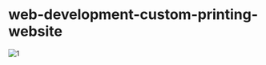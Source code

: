 # web-development-custom-printing-website
![1](https://user-images.githubusercontent.com/34785742/127019122-54cc244b-559f-4fb7-90ce-3c93b5ea9e7b.JPG)
